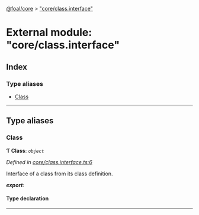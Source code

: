 [@foal/core](../README.md) > ["core/class.interface"](../modules/_core_class_interface_.md)

# External module: "core/class.interface"

## Index

### Type aliases

* [Class](_core_class_interface_.md#class)

---

## Type aliases

<a id="class"></a>

###  Class

**Ƭ Class**: *`object`*

*Defined in [core/class.interface.ts:6](https://github.com/FoalTS/foal/blob/70cc46bd/packages/core/src/core/class.interface.ts#L6)*

Interface of a class from its class definition.

*__export__*: 

#### Type declaration

___

